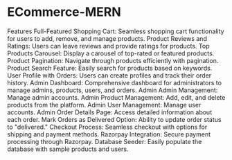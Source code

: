 # ECommerce-MERN

Features
Full-Featured Shopping Cart: Seamless shopping cart functionality for users to add, remove, and manage products.
Product Reviews and Ratings: Users can leave reviews and provide ratings for products.
Top Products Carousel: Display a carousel of top-rated or featured products.
Product Pagination: Navigate through products efficiently with pagination.
Product Search Feature: Easily search for products based on keywords.
User Profile with Orders: Users can create profiles and track their order history.
Admin Dashboard: Comprehensive dashboard for administrators to manage admins, products, users, and orders.
Admin Admin Management: Manage admin accounts.
Admin Product Management: Add, edit, and delete products from the platform.
Admin User Management: Manage user accounts.
Admin Order Details Page: Access detailed information about each order.
Mark Orders as Delivered Option: Ability to update order status to "delivered."
Checkout Process: Seamless checkout with options for shipping and payment methods.
Razorpay Integration: Secure payment processing through Razorpay.
Database Seeder: Easily populate the database with sample products and users.
